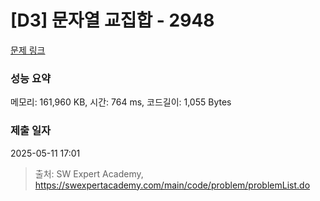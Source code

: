 # [D3] 문자열 교집합 - 2948 

[문제 링크](https://swexpertacademy.com/main/code/problem/problemDetail.do?contestProbId=AV-Un3G64SUDFAXr) 

### 성능 요약

메모리: 161,960 KB, 시간: 764 ms, 코드길이: 1,055 Bytes

### 제출 일자

2025-05-11 17:01



> 출처: SW Expert Academy, https://swexpertacademy.com/main/code/problem/problemList.do